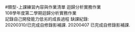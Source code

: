 #類型-上課練習內容與作業清單	
迴歸分析實務作業	
108學年度第二學期迴歸分析實務作業	
記錄自己開發能力低劣的成長過程	
缺課紀錄: 	
        20200310/已完成自修錄影補課.	
        20200407 已完成自修錄影補課.	
